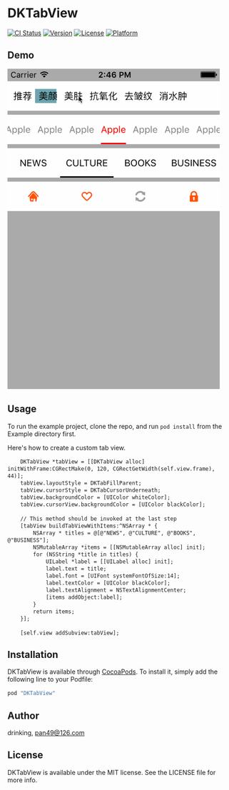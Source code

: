 # DKTabView

[![CI Status](http://img.shields.io/travis/drinking/DKTabView.svg?style=flat)](https://travis-ci.org/drinking/DKTabView)
[![Version](https://img.shields.io/cocoapods/v/DKTabView.svg?style=flat)](http://cocoapods.org/pods/DKTabView)
[![License](https://img.shields.io/cocoapods/l/DKTabView.svg?style=flat)](http://cocoapods.org/pods/DKTabView)
[![Platform](https://img.shields.io/cocoapods/p/DKTabView.svg?style=flat)](http://cocoapods.org/pods/DKTabView)

## Demo
![Platform](https://raw.githubusercontent.com/drinking/DKTabView/master/Example/demo/demo.gif)

## Usage

To run the example project, clone the repo, and run `pod install` from the Example directory first.

Here's how to create a custom tab view.
```objc
    DKTabView *tabView = [[DKTabView alloc] initWithFrame:CGRectMake(0, 120, CGRectGetWidth(self.view.frame), 44)];
    tabView.layoutStyle = DKTabFillParent;
    tabView.cursorStyle = DKTabCursorUnderneath;
    tabView.backgroundColor = [UIColor whiteColor];
    tabView.cursorView.backgroundColor = [UIColor blackColor];

    // This method should be invoked at the last step
    [tabView buildTabViewWithItems:^NSArray * {
        NSArray * titles = @[@"NEWS", @"CULTURE", @"BOOKS", @"BUSINESS"];
        NSMutableArray *items = [[NSMutableArray alloc] init];
        for (NSString *title in titles) {
            UILabel *label = [[UILabel alloc] init];
            label.text = title;
            label.font = [UIFont systemFontOfSize:14];
            label.textColor = [UIColor blackColor];
            label.textAlignment = NSTextAlignmentCenter;
            [items addObject:label];
        }
        return items;
    }];

    [self.view addSubview:tabView];
```

## Installation

DKTabView is available through [CocoaPods](http://cocoapods.org). To install
it, simply add the following line to your Podfile:

```ruby
pod "DKTabView"
```

## Author

drinking, pan49@126.com

## License

DKTabView is available under the MIT license. See the LICENSE file for more info.
